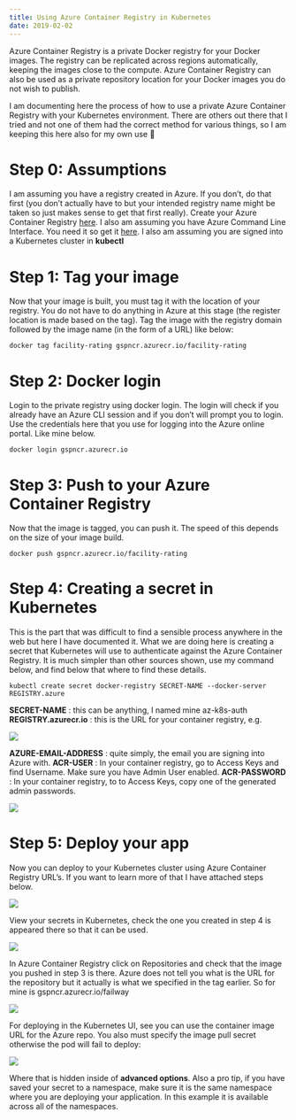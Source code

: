 ```yaml
---
title: Using Azure Container Registry in Kubernetes
date: 2019-02-02
---
```

Azure Container Registry is a private Docker registry for your Docker images. The registry can be replicated across regions automatically, keeping the images close to the compute. Azure Container Registry can also be used as a private repository location for your Docker images you do not wish to publish.

I am documenting here the process of how to use a private Azure Container Registry with your Kubernetes environment. There are others out there that I tried and not one of them had the correct method for various things, so I am keeping this here also for my own use 🙂

# Step 0: Assumptions
I am assuming you have a registry created in Azure. If you don’t, do that first (you don’t actually have to but your intended registry name might be taken so just makes sense to get that first really).
Create your Azure Container Registry [here](https://portal.azure.com/#create/Microsoft.ContainerRegistry).
I also am assuming you have Azure Command Line Interface. You need it so get it [here](https://docs.microsoft.com/en-us/cli/azure/install-azure-cli?view=azure-cli-latest).
I also am assuming you are signed into a Kubernetes cluster in **kubectl**

# Step 1: Tag your image
Now that your image is built, you must tag it with the location of your registry. You do not have to do anything in Azure at this stage (the register location is made based on the tag). Tag the image with the registry domain followed by the image name (in the form of a URL) like below:
```shell
docker tag facility-rating gspncr.azurecr.io/facility-rating
```

# Step 2: Docker login
Login to the private registry using docker login. The login will check if you already have an Azure CLI session and if you don’t will prompt you to login. Use the credentials here that you use for logging into the Azure online portal. Like mine below.
```shell
docker login gspncr.azurecr.io
```

# Step 3: Push to your Azure Container Registry
Now that the image is tagged, you can push it. The speed of this depends on the size of your image build.
```shell
docker push gspncr.azurecr.io/facility-rating
```

# Step 4: Creating a secret in Kubernetes
This is the part that was difficult to find a sensible process anywhere in the web but here I have documented it. What we are doing here is creating a secret that Kubernetes will use to authenticate against the Azure Container Registry. It is much simpler than other sources shown, use my command below, and find below that where to find these details.
```shell
kubectl create secret docker-registry SECRET-NAME --docker-server REGISTRY.azure
```

**SECRET-NAME** : this can be anything, I named mine az-k8s-auth
**REGISTRY.azurecr.io** : this is the URL for your container registry, e.g.

![](https://d2ew3xvzve50rf.cloudfront.net/wp-content/uploads/2019/02/27122724/k8s-secrets-1024x506.png)

**AZURE-EMAIL-ADDRESS** : quite simply, the email you are signing into Azure with.
**ACR-USER** : In your container registry, go to Access Keys and find Username. Make sure you have Admin User enabled.
**ACR-PASSWORD** : In your container registry, to to Access Keys, copy one of the generated admin passwords.

![](https://d2ew3xvzve50rf.cloudfront.net/wp-content/uploads/2019/02/27121936/container-registry-access.png)

# Step 5: Deploy your app
Now you can deploy to your Kubernetes cluster using Azure Container Registry URL’s. If you want to learn more of that I have attached steps below.

![](https://d2ew3xvzve50rf.cloudfront.net/wp-content/uploads/2019/02/27122724/k8s-secrets-1024x506.png)

View your secrets in Kubernetes, check the one you created in step 4 is appeared there so that it can be used.

![](https://d2ew3xvzve50rf.cloudfront.net/wp-content/uploads/2019/02/27122823/az-registry.png)

In Azure Container Registry click on Repositories and check that the image you pushed in step 3 is there. Azure does not tell you what is the URL for the repository but it actually is what we specified in the tag earlier. So for mine is gspncr.azurecr.io/failway

![](https://d2ew3xvzve50rf.cloudfront.net/wp-content/uploads/2019/02/27122941/k8s-gui-deploy-1024x566.png)

For deploying in the Kubernetes UI, see you can use the container image URL for the Azure repo. You also must specify the image pull secret otherwise the pod will fail to deploy:

![](https://d2ew3xvzve50rf.cloudfront.net/wp-content/uploads/2019/02/27123227/azure-secret.png)

Where that is hidden inside of **advanced options**. Also a pro tip, if you have saved your secret to a namespace, make sure it is the same namespace where you are deploying your application. In this example it is available across all of the namespaces.